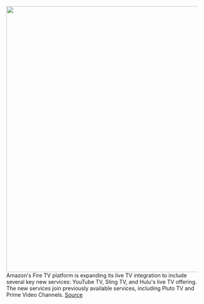 <img src='https://cdn.vox-cdn.com/thumbor/YG8V_Yrb931rkVM6iIOygVIlvT0=/0x0:1920x1080/1200x800/filters:focal(557x188:863x494)/cdn.vox-cdn.com/uploads/chorus_image/image/67029742/WG067_staticAsset_LiveHomeScreen_200306_1537.0.png' width='700px' /><br/>
Amazon's Fire TV platform is expanding its live TV integration to include several key new services: YouTube TV, Sling TV, and Hulu's live TV offering. The new services join previously available services, including Pluto TV and Prime Video Channels.
<a href='https://www.theverge.com/2020/7/8/21316127/amazon-fire-tv-slig-youtube-hulu-live-streaming-connected'> Source <a/>